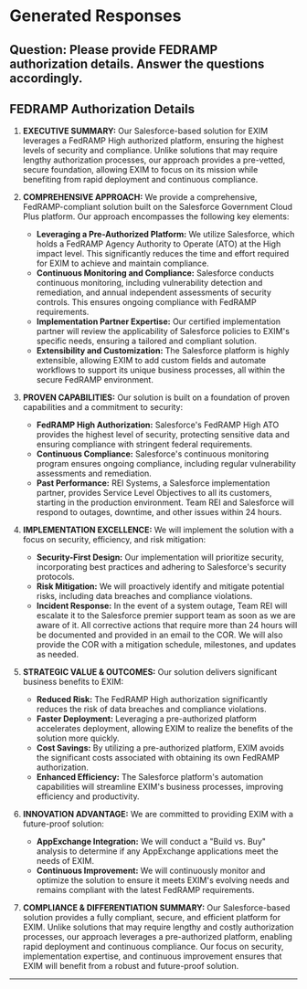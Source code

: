 # Generated Responses

## Question: Please provide FEDRAMP authorization details. Answer the questions accordingly.

## FEDRAMP Authorization Details

1.  **EXECUTIVE SUMMARY:** Our Salesforce-based solution for EXIM leverages a FedRAMP High authorized platform, ensuring the highest levels of security and compliance. Unlike solutions that may require lengthy authorization processes, our approach provides a pre-vetted, secure foundation, allowing EXIM to focus on its mission while benefiting from rapid deployment and continuous compliance.

2.  **COMPREHENSIVE APPROACH:** We provide a comprehensive, FedRAMP-compliant solution built on the Salesforce Government Cloud Plus platform. Our approach encompasses the following key elements:

    *   **Leveraging a Pre-Authorized Platform:** We utilize Salesforce, which holds a FedRAMP Agency Authority to Operate (ATO) at the High impact level. This significantly reduces the time and effort required for EXIM to achieve and maintain compliance.
    *   **Continuous Monitoring and Compliance:** Salesforce conducts continuous monitoring, including vulnerability detection and remediation, and annual independent assessments of security controls. This ensures ongoing compliance with FedRAMP requirements.
    *   **Implementation Partner Expertise:** Our certified implementation partner will review the applicability of Salesforce policies to EXIM's specific needs, ensuring a tailored and compliant solution.
    *   **Extensibility and Customization:** The Salesforce platform is highly extensible, allowing EXIM to add custom fields and automate workflows to support its unique business processes, all within the secure FedRAMP environment.

3.  **PROVEN CAPABILITIES:** Our solution is built on a foundation of proven capabilities and a commitment to security:

    *   **FedRAMP High Authorization:** Salesforce's FedRAMP High ATO provides the highest level of security, protecting sensitive data and ensuring compliance with stringent federal requirements.
    *   **Continuous Compliance:** Salesforce's continuous monitoring program ensures ongoing compliance, including regular vulnerability assessments and remediation.
    *   **Past Performance:** REI Systems, a Salesforce implementation partner, provides Service Level Objectives to all its customers, starting in the production environment. Team REI and Salesforce will respond to outages, downtime, and other issues within 24 hours.

4.  **IMPLEMENTATION EXCELLENCE:** We will implement the solution with a focus on security, efficiency, and risk mitigation:

    *   **Security-First Design:** Our implementation will prioritize security, incorporating best practices and adhering to Salesforce's security protocols.
    *   **Risk Mitigation:** We will proactively identify and mitigate potential risks, including data breaches and compliance violations.
    *   **Incident Response:** In the event of a system outage, Team REI will escalate it to the Salesforce premier support team as soon as we are aware of it. All corrective actions that require more than 24 hours will be documented and provided in an email to the COR. We will also provide the COR with a mitigation schedule, milestones, and updates as needed.

5.  **STRATEGIC VALUE & OUTCOMES:** Our solution delivers significant business benefits to EXIM:

    *   **Reduced Risk:** The FedRAMP High authorization significantly reduces the risk of data breaches and compliance violations.
    *   **Faster Deployment:** Leveraging a pre-authorized platform accelerates deployment, allowing EXIM to realize the benefits of the solution more quickly.
    *   **Cost Savings:** By utilizing a pre-authorized platform, EXIM avoids the significant costs associated with obtaining its own FedRAMP authorization.
    *   **Enhanced Efficiency:** The Salesforce platform's automation capabilities will streamline EXIM's business processes, improving efficiency and productivity.

6.  **INNOVATION ADVANTAGE:** We are committed to providing EXIM with a future-proof solution:

    *   **AppExchange Integration:** We will conduct a "Build vs. Buy" analysis to determine if any AppExchange applications meet the needs of EXIM.
    *   **Continuous Improvement:** We will continuously monitor and optimize the solution to ensure it meets EXIM's evolving needs and remains compliant with the latest FedRAMP requirements.

7.  **COMPLIANCE & DIFFERENTIATION SUMMARY:** Our Salesforce-based solution provides a fully compliant, secure, and efficient platform for EXIM. Unlike solutions that may require lengthy and costly authorization processes, our approach leverages a pre-authorized platform, enabling rapid deployment and continuous compliance. Our focus on security, implementation expertise, and continuous improvement ensures that EXIM will benefit from a robust and future-proof solution.


---

